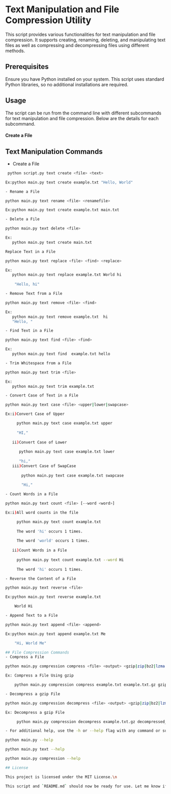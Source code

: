 # Text Manipulation and File Compression Utility

This script provides various functionalities for text manipulation and file compression. It supports creating, renaming, deleting, and manipulating text files as well as compressing and decompressing files using different methods.

## Prerequisites

Ensure you have Python installed on your system. This script uses standard Python libraries, so no additional installations are required.

## Usage

The script can be run from the command line with different subcommands for text manipulation and file compression. Below are the details for each subcommand.
#### Create a File


## Text Manipulation Commands

- Create a File

```sh
 python script.py text create <file> <text>

Ex:python main.py text create example.txt "Hello, World"

- Rename a File

python main.py text rename <file> <renamefile>

Ex:python main.py text create example.txt main.txt

- Delete a File

python main.py text delete <file>

Ex: 
   python main.py text create main.txt

Replace Text in a File

python main.py text replace <file> <find> <replace>

Ex:
   python main.py text replace example.txt World hi
   
    "Hello, hi"

- Remove Text from a File

python main.py text remove <file> <find>

Ex:
   python main.py text remove example.txt  hi
   "Hello, "

- Find Text in a File

python main.py text find <file> <find>

Ex:
   python main.py text find  example.txt hello

- Trim Whitespace from a File

python main.py text trim <file>

Ex:
   python main.py text trim example.txt

- Convert Case of Text in a File

python main.py text case <file> <upper|lower|swapcase>

Ex:i)Convert Case of Upper

     python main.py text case example.txt upper
     
     "HI,"
     
   ii)Convert Case of Lower
   
      python main.py text case example.txt lower
      
      "hi,"
   iii)Convert Case of SwapCase
   
       python main.py text case example.txt swapcase
       
       "Hi,"

- Count Words in a File

python main.py text count <file> [--word <word>]

Ex:i)All word counts in the file

     python main.py text count example.txt
     
     The word 'hi' occurs 1 times.
     
     The word 'world' occurs 1 times.
     
   ii)Count Words in a File
   
     python main.py text count example.txt --word Hi
     
     The word 'hi' occurs 1 times.

- Reverse the Content of a File

python main.py text reverse <file>

Ex:python main.py text reverse example.txt

    World Hi

- Append Text to a File

python main.py text append <file> <append>

Ex:python main.py text append example.txt Me

    "Hi, World Me"

## File Compression Commands
- Compress a File

python main.py compression compress <file> <output> <gzip|zip|bz2|lzma|tar>

Ex: Compress a File Using gzip

    python main.py compression compress example.txt example.txt.gz gzip

- Decompress a gzip File

python main.py compression decompress <file> <output> <gzip|zip|bz2|lzma|tar>

Ex: Decompress a gzip File

     python main.py compression decompress example.txt.gz decompressed_example.txt gzip

- For additional help, use the -h or --help flag with any command or subcommand.

python main.py --help

python main.py text --help

python main.py compression --help

## License

This project is licensed under the MIT License.\n

This script and `README.md` should now be ready for use. Let me know if there are any further modifications or if you need any additional features!




